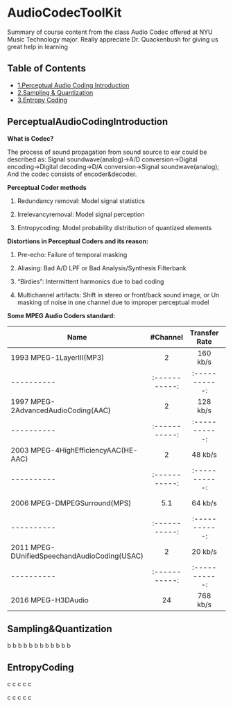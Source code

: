 # AudioCodecToolKit

Summary of course content from the class Audio Codec offered at NYU Music Technology major. Really appreciate Dr. Quackenbush for giving us great help in learning
## Table of Contents

- [1.Perceptual Audio Coding Introduction](#PerceptualAudioCodingIntroduction)
- [2.Sampling & Quantization](#Sampling&Quantization)
- [3.Entropy Coding](#EntropyCoding)

## PerceptualAudioCodingIntroduction

**What is Codec?**

The process of sound propagation from sound source to ear could be described as: Signal soundwave(analog)->A/D conversion->Digital encoding->Digital decoding->D/A conversion->Signal soundwave(analog); And the codec consists of encoder&decoder.

**Perceptual Coder methods**

1. Redundancy removal:  Model signal statistics

2. Irrelevancyremoval:  Model signal perception

3. Entropycoding:  Model probability distribution of quantized elements

**Distortions in Perceptual Coders and its reason:**

1. Pre-echo: Failure of temporal masking

2. Aliasing: Bad A/D LPF or Bad Analysis/Synthesis Filterbank

3. “Birdies”: Intermittent harmonics due to bad coding

4. Multichannel artifacts: Shift in stereo or front/back sound image, or Un masking of noise in one channel due to improper perceptual model

**Some MPEG Audio Coders standard:**

| Name      | #Channel    | Transfer Rate    | Rate Per Channel    |
| ---------- | :-----------:  | :-----------: | :-----------: |
| 1993 MPEG-1LayerIII(MP3)    | 2     | 160 kb/s     | 80 kb/s/chn     |
| ---------- | :-----------:  | :-----------: | :-----------: |
| 1997 MPEG-2AdvancedAudioCoding(AAC)     | 2     | 128 kb/s     | 64 kb/s/chn     |
| ---------- | :-----------:  | :-----------: | :-----------: |
| 2003 MPEG-4HighEfficiencyAAC(HE-AAC)     | 2     | 48 kb/s     | 24 kb/s/chn     |
| ---------- | :-----------:  | :-----------: | :-----------: |
| 2006 MPEG-DMPEGSurround(MPS)     | 5.1     | 64 kb/s     | 13 kb/s/chn     |
| ---------- | :-----------:  | :-----------: | :-----------: |
| 2011 MPEG-DUnifiedSpeechandAudioCoding(USAC)     | 2     | 20 kb/s     | 10 kb/s/chn     |
| ---------- | :-----------:  | :-----------: | :-----------: |
| 2016 MPEG-H3DAudio     | 24     | 768 kb/s     | 32 kb/s/chn     |

## Sampling&Quantization

b
b
b
b
b
b
b
b
b
b
b
b



## EntropyCoding

c
c
c
c
c

c
c
c
c
c
